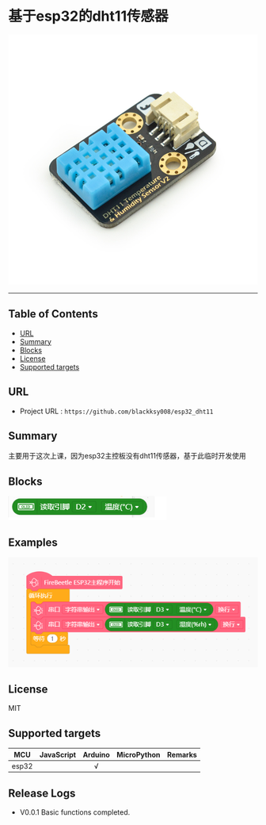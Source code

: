 # 基于esp32的dht11传感器


![](./arduinoC/_images/featured.png)

---------------------------------------------------------

## Table of Contents

* [URL](#url)
* [Summary](#summary)
* [Blocks](#blocks)
* [License](#license)
* [Supported targets](#Supportedtargets)

## URL
* Project URL : ```https://github.com/blackksy008/esp32_dht11```


## Summary
主要用于这次上课，因为esp32主控板没有dht11传感器，基于此临时开发使用

## Blocks

![](./arduinoC/_images/blocks.png)



## Examples

![](./arduinoC/_images/example.png)

## License

MIT

## Supported targets

MCU                | JavaScript    | Arduino   | MicroPython    | Remarks
------------------ | :----------: | :----------: | :---------: | -----
esp32        |             |       √       |             | 


## Release Logs
* V0.0.1  Basic functions completed.